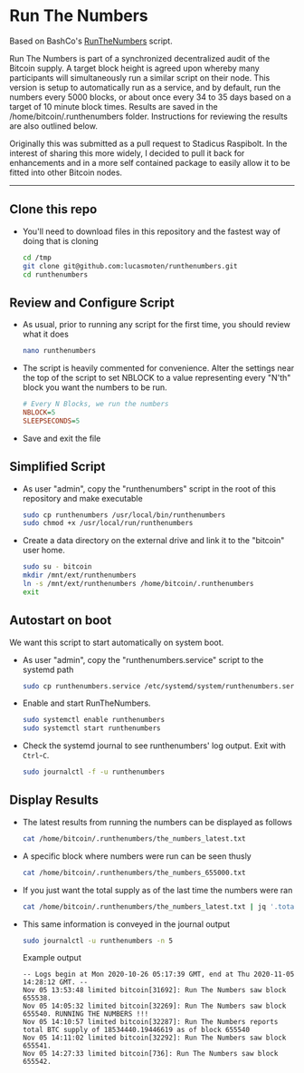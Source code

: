 # Run The Numbers

Based on BashCo's [RunTheNumbers](https://github.com/BashCo/RunTheNumbers) script.

Run The Numbers is part of a synchronized decentralized audit of the Bitcoin supply.  A target block height is agreed upon whereby many participants will simultaneously run a similar script on their node.  This version is setup to automatically run as a service, and by default, run the numbers every 5000 blocks, or about once every 34 to 35 days based on a target of 10 minute block times.  Results are saved in the /home/bitcoin/.runthenumbers folder. Instructions for reviewing the results are also outlined below.

Originally this was submitted as a pull request to Stadicus Raspibolt. In the interest of sharing this more widely, I decided to pull it back for enhancements and in a more self contained package to easily allow it to be fitted into other Bitcoin nodes.

---

## Clone this repo

* You'll need to download files in this repository and the fastest way of doing that is cloning

  ```sh
  cd /tmp
  git clone git@github.com:lucasmoten/runthenumbers.git
  cd runthenumbers
  ```

## Review and Configure Script

* As usual, prior to running any script for the first time, you should review what it does

  ```sh
  nano runthenumbers
  ```

* The script is heavily commented for convenience.  Alter the settings near the top of the script to set NBLOCK to a value representing every "N'th" block you want the numbers to be run.  

  ```ini
  # Every N Blocks, we run the numbers
  NBLOCK=5
  SLEEPSECONDS=5
  ```

* Save and exit the file

## Simplified Script

* As user "admin", copy the "runthenumbers" script in the root of this repository and make executable

  ```sh
  sudo cp runthenumbers /usr/local/bin/runthenumbers
  sudo chmod +x /usr/local/run/runthenumbers
  ```

* Create a data directory on the external drive and link it to the "bitcoin" user home.

  ```sh
  sudo su - bitcoin
  mkdir /mnt/ext/runthenumbers
  ln -s /mnt/ext/runthenumbers /home/bitcoin/.runthenumbers
  exit
  ```


## Autostart on boot

We want this script to start automatically on system boot.

* As user "admin", copy the "runthenumbers.service" script to the systemd path

  ```sh
  sudo cp runthenumbers.service /etc/systemd/system/runthenumbers.service
  ```

* Enable and start RunTheNumbers.

  ```sh
  sudo systemctl enable runthenumbers
  sudo systemctl start runthenumbers
  ```

* Check the systemd journal to see runthenumbers' log output.
  Exit with `Ctrl`-`C`.

  ```sh
  sudo journalctl -f -u runthenumbers
  ```

## Display Results

* The latest results from running the numbers can be displayed as follows

  ```sh
  cat /home/bitcoin/.runthenumbers/the_numbers_latest.txt
  ```

* A specific block where numbers were run can be seen thusly

  ```sh
  cat /home/bitcoin/.runthenumbers/the_numbers_655000.txt
  ```

* If you just want the total supply as of the last time the numbers were ran

  ```sh
  cat /home/bitcoin/.runthenumbers/the_numbers_latest.txt | jq '.total_amount'
  ```

* This same information is conveyed in the journal output

  ```sh
  sudo journalctl -u runthenumbers -n 5
  ```

  Example output

  ```sample
  -- Logs begin at Mon 2020-10-26 05:17:39 GMT, end at Thu 2020-11-05 14:28:12 GMT. --
  Nov 05 13:53:48 limited bitcoin[31692]: Run The Numbers saw block 655538.
  Nov 05 14:05:32 limited bitcoin[32269]: Run The Numbers saw block 655540. RUNNING THE NUMBERS !!!
  Nov 05 14:10:57 limited bitcoin[32287]: Run The Numbers reports total BTC supply of 18534440.19446619 as of block 655540
  Nov 05 14:11:02 limited bitcoin[32292]: Run The Numbers saw block 655541.
  Nov 05 14:27:33 limited bitcoin[736]: Run The Numbers saw block 655542.
  ```

